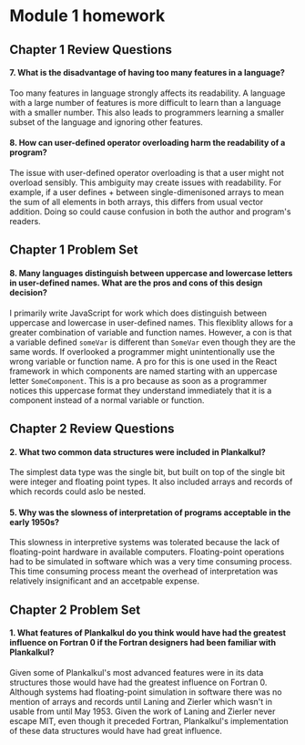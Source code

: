 # Module 1 homework<br>
## Chapter 1 Review Questions
#### 7. What is the disadvantage of having too many features in a language?
Too many features in language strongly affects its readability. A language with a large number of features is more difficult to learn than a language with a smaller number.
This also leads to programmers learning a smaller subset of the language and ignoring other features.

#### 8. How can user-defined operator overloading harm the readability of a program?
The issue with user-defined operator overloading is that a user might not overload sensibly. This ambiguity may create issues with readability. For example, if a user
defines + between single-dimenisoned arrays to mean the sum of all elements in both arrays, this differs from usual vector addition. Doing so could cause confusion in both the author and program's readers.

## Chapter 1 Problem Set
#### 8. Many languages distinguish between uppercase and lowercase letters in user-defined names. What are the pros and cons of this design decision?
I primarily write JavaScript for work which does distinguish between uppercase and lowercase in user-defined names. This flexiblity allows for a greater combination of variable and function names.
However, a con is that a variable defined `someVar` is different than `SomeVar` even though they are the same words. If overlooked a programmer might unintentionally use the wrong variable
or function name. A pro for this is one used in the React framework in which components are named starting with an uppercase letter `SomeComponent`. This is a pro because as soon as a programmer
notices this uppercase format they understand immediately that it is a component instead of a normal variable or function.

## Chapter 2 Review Questions
#### 2. What two common data structures were included in Plankalkul?
The simplest data type was the single bit, but built on top of the single bit were integer and floating point types.
It also included arrays and records of which records could aslo be nested.

#### 5. Why was the slowness of interpretation of programs acceptable in the early 1950s?
This slowness in interpretive systems was tolerated because the lack of floating-point hardware in available computers. Floating-point operations
had to be simulated in software which was a very time consuming process. This time consuming process meant the overhead of interpretation was relatively insignificant and
an accetpable expense.

## Chapter 2 Problem Set
#### 1. What features of Plankalkul do you think would have had the greatest influence on Fortran 0 if the Fortran designers had been familiar with Plankalkul?
Given some of Plankalkul's most advanced features were in its data structures those would have had the greatest influence on Fortran 0. Although systems had floating-point
simulation in software there was no mention of arrays and records until Laning and Zierler which wasn't in usable from until May 1953. Given the work of Laning and Zierler never
escape MIT, even though it preceded Fortran, Plankalkul's implementation of these data structures would have had great influence.

